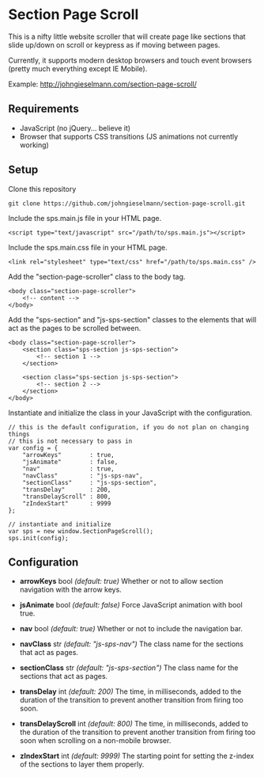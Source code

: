# Section Page Scroll

This is a nifty little website scroller that will create page like sections
that slide up/down on scroll or keypress as if moving between pages.

Currently, it supports modern desktop browsers and touch event browsers
(pretty much everything except IE Mobile).

Example: http://johngieselmann.com/section-page-scroll/

## Requirements

- JavaScript (no jQuery... believe it)
- Browser that supports CSS transitions (JS animations not currently working)

## Setup

Clone this repository
```
git clone https://github.com/johngieselmann/section-page-scroll.git
```

Include the sps.main.js file in your HTML page.
```
<script type="text/javascript" src="/path/to/sps.main.js"></script>
```

Include the sps.main.css file in your HTML page.
```
<link rel="stylesheet" type="text/css" href="/path/to/sps.main.css" />
```

Add the "section-page-scroller" class to the body tag.
```
<body class="section-page-scroller">
    <!-- content -->
</body>
```

Add the "sps-section" and "js-sps-section" classes to the elements that
will act as the pages to be scrolled between.
```
<body class="section-page-scroller">
    <section class="sps-section js-sps-section">
        <!-- section 1 -->
    </section>

    <section class="sps-section js-sps-section">
        <!-- section 2 -->
    </section>
</body>
```

Instantiate and initialize the class in your JavaScript with the configuration.
```
// this is the default configuration, if you do not plan on changing things
// this is not necessary to pass in
var config = {
    "arrowKeys"        : true,
    "jsAnimate"        : false,
    "nav"              : true,
    "navClass"         : "js-sps-nav",
    "sectionClass"     : "js-sps-section",
    "transDelay"       : 200,
    "transDelayScroll" : 800,
    "zIndexStart"      : 9999
};

// instantiate and initialize
var sps = new window.SectionPageScroll();
sps.init(config);
```

## Configuration

- **arrowKeys** bool *(default: true)* Whether or not to allow section
  navigation with the arrow keys.

- **jsAnimate** bool *(default: false)* Force JavaScript animation with bool
  true.

- **nav** bool *(default: true)* Whether or not to include the navigation
  bar.

- **navClass** str *(default: "js-sps-nav")* The class name for the
  sections that act as pages.

- **sectionClass** str *(default: "js-sps-section")* The class name for the
  sections that act as pages.

- **transDelay** int *(default: 200)* The time, in milliseconds, added to the
  duration of the transition to prevent another transition from firing too soon.

- **transDelayScroll** int *(default: 800)* The time, in milliseconds, added
  to the duration of the transition to prevent another transition from
  firing too soon when scrolling on a non-mobile browser.

- **zIndexStart** int *(default: 9999)* The starting point for setting the
  z-index of the sections to layer them properly.
